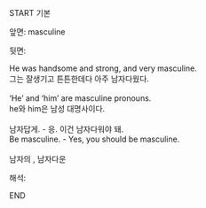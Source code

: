 START
기본

앞면:
masculine


뒷면:
<div>He was handsome and strong, and very masculine. </div><div>그는 잘생기고 튼튼한데다 아주 남자다웠다.</div><div><br></div><div><div>‘He’ and ‘him’ are masculine pronouns. </div><div>he와 him은 남성 대명사이다.</div></div><div><br></div><div><div><div>남자답게. - 응. 이건 남자다워야 돼.</div></div><div><div>Be masculine. - Yes, you should be masculine.</div></div></div><div><br></div><div>남자의 , 남자다운</div>


해석:

END